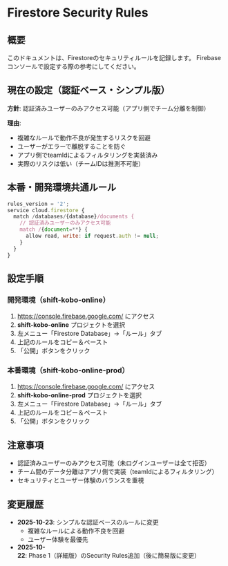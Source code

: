 # Firestore Security Rules

## 概要
このドキュメントは、Firestoreのセキュリティルールを記録します。
Firebaseコンソールで設定する際の参考にしてください。

## 現在の設定（認証ベース・シンプル版）

**方針**: 認証済みユーザーのみアクセス可能（アプリ側でチーム分離を制御）

**理由**:
- 複雑なルールで動作不良が発生するリスクを回避
- ユーザーがエラーで離脱することを防ぐ
- アプリ側でteamIdによるフィルタリングを実装済み
- 実際のリスクは低い（チームIDは推測不可能）

## 本番・開発環境共通ルール

```javascript
rules_version = '2';
service cloud.firestore {
  match /databases/{database}/documents {
    // 認証済みユーザーのみアクセス可能
    match /{document=**} {
      allow read, write: if request.auth != null;
    }
  }
}
```

## 設定手順

### 開発環境（shift-kobo-online）

1. https://console.firebase.google.com/ にアクセス
2. **shift-kobo-online** プロジェクトを選択
3. 左メニュー「Firestore Database」→「ルール」タブ
4. 上記のルールをコピー＆ペースト
5. 「公開」ボタンをクリック

### 本番環境（shift-kobo-online-prod）

1. https://console.firebase.google.com/ にアクセス
2. **shift-kobo-online-prod** プロジェクトを選択
3. 左メニュー「Firestore Database」→「ルール」タブ
4. 上記のルールをコピー＆ペースト
5. 「公開」ボタンをクリック

## 注意事項

- 認証済みユーザーのみアクセス可能（未ログインユーザーは全て拒否）
- チーム間のデータ分離はアプリ側で実装（teamIdによるフィルタリング）
- セキュリティとユーザー体験のバランスを重視

## 変更履歴

- **2025-10-23**: シンプルな認証ベースのルールに変更
  - 複雑なルールによる動作不良を回避
  - ユーザー体験を最優先
- **2025-10-22**: Phase 1（詳細版）のSecurity Rules追加（後に簡易版に変更）
